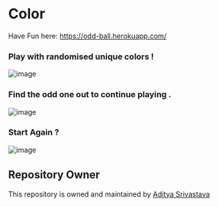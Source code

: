 # Color

Have Fun here: https://odd-ball.herokuapp.com/


### Play with randomised unique colors !
![image](https://user-images.githubusercontent.com/89393555/139523955-a0a21218-d856-4ad2-aad7-83753cf47554.png)

### Find the odd one out to continue playing .
![image](https://user-images.githubusercontent.com/89393555/139523954-7ca33b32-e564-4ee7-b077-570028991185.png)

### Start Again  ?
![image](https://user-images.githubusercontent.com/89393555/139523949-c72288c5-695b-43df-b945-4f16940b0f6b.png)

## Repository Owner 
This repository is owned and maintained by [Aditya Srivastava](https://github.com/4D17Y4/) 